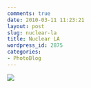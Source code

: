 ```yaml
---
comments: true
date: 2010-03-11 11:23:21
layout: post
slug: nuclear-la
title: Nuclear LA
wordpress_id: 2875
categories:
- PhotoBlog
---
```


![](http://ryanfitzer.com/main/wp-content/uploads/2010/03/velvia-100-x-process-2.jpg)
